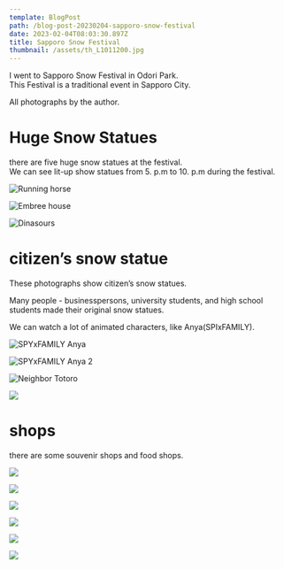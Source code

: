 ```yaml
---
template: BlogPost
path: /blog-post-20230204-sapporo-snow-festival
date: 2023-02-04T08:03:30.897Z
title: Sapporo Snow Festival
thumbnail: /assets/th_L1011200.jpg
---
```

I went to Sapporo Snow Festival in Odori Park.\
This Festival is a traditional event in Sapporo City.

All photographs by the author.  

# H﻿uge Snow Statues

there are five huge snow statues at the festival.\
We can see lit-up show statues from 5. p.m to 10. p.m during the festival.

![](/assets/th_L1011056.jpg "Running horse")

![](/assets/th_L1011073_2.jpg "Embree house")

![](/assets/th_L1011042_2.jpg "Dinasours")

# citizen’s snow statue

These photographs show citizen’s snow statues.

Many people - businesspersons, university students, and high school students made their original snow statues.

We can watch a lot of animated characters, like Anya(SPIxFAMILY).

![](/assets/th_L1011031_2.jpg " SPYxFAMILY Anya")

![](/assets/th_L1011138_2.jpg "SPYxFAMILY Anya 2")

![](/assets/th_L1011018_2.jpg "Neighbor Totoro")

![](/assets/th_L1011011_2.jpg)

# shops

there are some souvenir shops and food shops.

![](/assets/th_L1011079.jpg)

![](/assets/th_L1011129.jpg)

![](/assets/th_L1011211_2.jpg)

![](/assets/th_L1011213_2.jpg)

![](/assets/th_L1011221_2.jpg)

![](/assets/th_L1011219_2.jpg)
